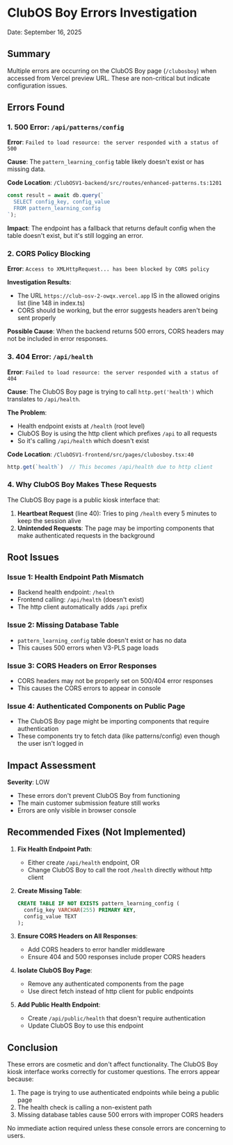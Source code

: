 # ClubOS Boy Errors Investigation
Date: September 16, 2025

## Summary
Multiple errors are occurring on the ClubOS Boy page (`/clubosboy`) when accessed from Vercel preview URL. These are non-critical but indicate configuration issues.

## Errors Found

### 1. 500 Error: `/api/patterns/config`
**Error**: `Failed to load resource: the server responded with a status of 500`

**Cause**: The `pattern_learning_config` table likely doesn't exist or has missing data.

**Code Location**: `/ClubOSV1-backend/src/routes/enhanced-patterns.ts:1201`
```javascript
const result = await db.query(`
  SELECT config_key, config_value
  FROM pattern_learning_config
`);
```

**Impact**: The endpoint has a fallback that returns default config when the table doesn't exist, but it's still logging an error.

### 2. CORS Policy Blocking
**Error**: `Access to XMLHttpRequest... has been blocked by CORS policy`

**Investigation Results**:
- The URL `https://club-osv-2-owqx.vercel.app` IS in the allowed origins list (line 148 in index.ts)
- CORS should be working, but the error suggests headers aren't being sent properly

**Possible Cause**: When the backend returns 500 errors, CORS headers may not be included in error responses.

### 3. 404 Error: `/api/health`
**Error**: `Failed to load resource: the server responded with a status of 404`

**Cause**: The ClubOS Boy page is trying to call `http.get('health')` which translates to `/api/health`.

**The Problem**:
- Health endpoint exists at `/health` (root level)
- ClubOS Boy is using the http client which prefixes `/api` to all requests
- So it's calling `/api/health` which doesn't exist

**Code Location**: `/ClubOSV1-frontend/src/pages/clubosboy.tsx:40`
```javascript
http.get(`health`)  // This becomes /api/health due to http client
```

### 4. Why ClubOS Boy Makes These Requests

The ClubOS Boy page is a public kiosk interface that:
1. **Heartbeat Request** (line 40): Tries to ping `/health` every 5 minutes to keep the session alive
2. **Unintended Requests**: The page may be importing components that make authenticated requests in the background

## Root Issues

### Issue 1: Health Endpoint Path Mismatch
- Backend health endpoint: `/health`
- Frontend calling: `/api/health` (doesn't exist)
- The http client automatically adds `/api` prefix

### Issue 2: Missing Database Table
- `pattern_learning_config` table doesn't exist or has no data
- This causes 500 errors when V3-PLS page loads

### Issue 3: CORS Headers on Error Responses
- CORS headers may not be properly set on 500/404 error responses
- This causes the CORS errors to appear in console

### Issue 4: Authenticated Components on Public Page
- The ClubOS Boy page might be importing components that require authentication
- These components try to fetch data (like patterns/config) even though the user isn't logged in

## Impact Assessment

**Severity**: LOW
- These errors don't prevent ClubOS Boy from functioning
- The main customer submission feature still works
- Errors are only visible in browser console

## Recommended Fixes (Not Implemented)

1. **Fix Health Endpoint Path**:
   - Either create `/api/health` endpoint, OR
   - Change ClubOS Boy to call the root `/health` directly without http client

2. **Create Missing Table**:
   ```sql
   CREATE TABLE IF NOT EXISTS pattern_learning_config (
     config_key VARCHAR(255) PRIMARY KEY,
     config_value TEXT
   );
   ```

3. **Ensure CORS Headers on All Responses**:
   - Add CORS headers to error handler middleware
   - Ensure 404 and 500 responses include proper CORS headers

4. **Isolate ClubOS Boy Page**:
   - Remove any authenticated components from the page
   - Use direct fetch instead of http client for public endpoints

5. **Add Public Health Endpoint**:
   - Create `/api/public/health` that doesn't require authentication
   - Update ClubOS Boy to use this endpoint

## Conclusion

These errors are cosmetic and don't affect functionality. The ClubOS Boy kiosk interface works correctly for customer questions. The errors appear because:
1. The page is trying to use authenticated endpoints while being a public page
2. The health check is calling a non-existent path
3. Missing database tables cause 500 errors with improper CORS headers

No immediate action required unless these console errors are concerning to users.